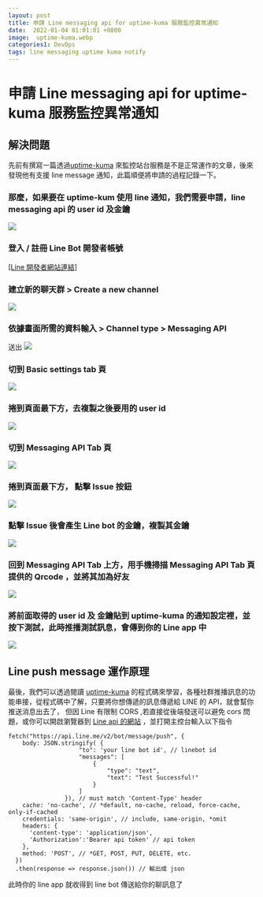 ```yaml
---
layout: post
title: 申請 Line messaging api for uptime-kuma 服務監控異常通知
date:  2022-01-04 01:01:01 +0800
image:  uptime-kuma.webp
categories1: DevOps
tags: line messaging uptime kuma notify 
---
```

# 申請 Line messaging api for uptime-kuma 服務監控異常通知

## 解決問題
先前有撰寫一篇透過[uptime-kuma](https://blog.markkulab.net/2021/12/11/application-monitor-uptime-kuma/) 來監控站台服務是不是正常運作的文章，後來發現他有支援 line message 通知，此篇順便將申請的過程記錄一下。

### 那麼，如果要在 uptime-kum 使用 line 通知，我們需要申請，line messaging api 的 user id 及金鑰
![](https://i.imgur.com/0lMu89n.png)

### 登入 / 註冊 Line Bot 開發者帳號  
[[Line 開發者網站連結]](https://manager.line.biz/)

### 建立新的聊天群 > Create a new channel 
![](https://i.imgur.com/QlN1UkJ.png)

### 依據畫面所需的資料輸入 > Channel type > Messaging API
 送出 
![](https://i.imgur.com/nsXkjNW.png)

### 切到 Basic settings tab 頁 
![](https://i.imgur.com/EwiZhGW.png)

### 捲到頁面最下方，去複製之後要用的 user id
![](https://i.imgur.com/0hjTHoi.png)

### 切到 Messaging API Tab 頁 
![](https://i.imgur.com/NRn2ND0.png)

### 捲到頁面最下方， 點擊 Issue 按鈕
![](https://i.imgur.com/pkQpAeU.png)

### 點擊 Issue 後會產生 Line bot 的金鑰，複製其金鑰
![](https://i.imgur.com/U9MhBCA.png)

### 回到 Messaging API Tab 上方，用手機掃描 Messaging API Tab 頁提供的 Qrcode ，並將其加為好友
![](https://i.imgur.com/4UmXn3i.png)

### 將前面取得的 user id 及 金鑰貼到 uptime-kuma 的通知設定裡，並按下測試，此時推播測試訊息，會傳到你的 Line app 中
![](https://i.imgur.com/Rwnyx1I.png)

## Line push message 運作原理

最後，我們可以透過閱讀 [uptime-kuma](https://github.com/louislam/uptime-kuma/blob/master/server/notification-providers) 的程式碼來學習，各種社群推播訊息的功能串接，從程式碼中了解，只要將你想傳遞的訊息傳遞給 LINE 的 API，就會幫你推送消息出去了，
但因 Line 有限制 CORS ,若直接從後端發送可以避免 cors 問題，或你可以開啟瀏覽器到 [Line api 的網站](https://api.line.me/v2/bot/message/push) ，並打開主控台輸入以下指令

```
fetch("https://api.line.me/v2/bot/message/push", {
    body: JSON.stringify( {
                    "to": 'your line bot id', // linebot id
                    "messages": [
                        {
                            "type": "text",
                            "text": "Test Successful!"
                        }
                    ]
                }), // must match 'Content-Type' header
    cache: 'no-cache', // *default, no-cache, reload, force-cache, only-if-cached
    credentials: 'same-origin', // include, same-origin, *omit
    headers: {      
      'content-type': 'application/json',
	  'Authorization':'Bearer api token' // api token
    },
    method: 'POST', // *GET, POST, PUT, DELETE, etc.           
  })
  .then(response => response.json()) // 輸出成 json
```

此時你的 line app 就收得到 line bot 傳送給你的聊訊息了



